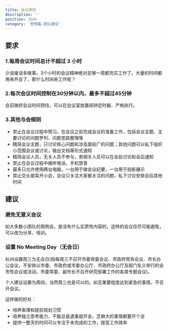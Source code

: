 ```yaml
---
title: 会议原则
description: ''
position: 3504
category: '思想篇-团队建设'
---
```


## 要求

### 1.每周会议时间总计不超过 3 小时

少说废话多做事，3个小时的会议精神绝对足够一周都充实工作了。大量的时间都用来开会了，那什么时间来工作呢？

### 2.每次会议时间控制在30分钟以内，最多不超过45分钟

会前做好会议时间预估，可以在会议室放置闹钟定时器，严格执行。

### 3.其他与会细则

* 禁止在会议过程中预习。在会议之前完成会议的准备工作，包括会议主题、主要讨论的问题罗列、问题思路整理等
* 精简会议主题，只讨论核心问题和涉及面较广的问题；其他问题可以私下组织小范围会议或讨论，输出文档等形式通知
* 精简会议人员，无关人员不参与，若相关人员可以在会前讨论和会后通知
* 禁止在会议过程中接听电话，手机禁音
* 最多只允许使用两台电脑，一台用于做会议纪要，一台用于投影展示
* 禁止交头接耳开小会，会议只关注大家都关注的问题，私下讨论安排会后其他时间

## 建议

### 避免无意义会议

如大多数小团队的周例会，是没有什么实质性内容的，这样的会议应尽可能避免，可以改为分享、培训。



### 设置 No Meeting Day（无会日）

杭州设置周三为无会日(指每周三不召开市委常委会议、市政府常务会议、市长办公会议，不安排以市委、市政府或市委办公厅、市政府办公厅及部门名义举行的全市性会议或活动，市委常委、副市长不召开研究部署工作的各类专题会议)。

个人建议设置为周四，当然周三也是可以的。如无重要程度达到紧急的事情，不召开会议。

这样做的好处：

* 培养条理和提前规划习惯
* 培养独立思考能力，不能总是遇事就开会，芝麻大的事情都要开个会
* 提供一整天的时间可以专注于未完成的工作，提高工作效率

